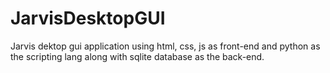 # JarvisDesktopGUI
Jarvis dektop gui application using html, css, js as front-end and python as the scripting lang along with sqlite database as the back-end.
